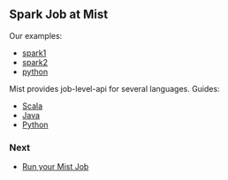 ## Spark Job at Mist

Our examples: 
- [spark1](https://github.com/Hydrospheredata/mist/tree/master/examples/examples-spark1/src/main)
- [spark2](https://github.com/Hydrospheredata/mist/tree/master/examples/examples-spark2/src/main)
- [python](https://github.com/Hydrospheredata/mist/tree/master/examples/examples-python)

Mist provides job-level-api for several languages.
Guides:
- [Scala](/docs/library-scala.md)
- [Java](/docs/library-java.md)
- [Python](/docs/library-python.md)

### Next
- [Run your Mist Job](/docs/run-job.md)
